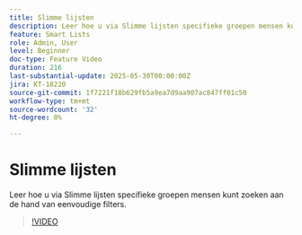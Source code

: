```yaml
---
title: Slimme lijsten
description: Leer hoe u via Slimme lijsten specifieke groepen mensen kunt zoeken aan de hand van eenvoudige filters.
feature: Smart Lists
role: Admin, User
level: Beginner
doc-type: Feature Video
duration: 216
last-substantial-update: 2025-05-30T00:00:00Z
jira: KT-18220
source-git-commit: 1f7221f18b629fb5a9ea7d9aa907ac847ff01c50
workflow-type: tm+mt
source-wordcount: '32'
ht-degree: 0%

---
```



# Slimme lijsten

Leer hoe u via Slimme lijsten specifieke groepen mensen kunt zoeken aan de hand van eenvoudige filters.

>[!VIDEO](https://video.tv.adobe.com/v/3463209/?learn=on&enablevpops&captions=dut)
